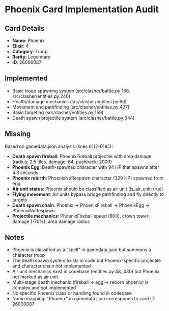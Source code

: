 # Phoenix Card Implementation Audit

## Card Details
- **Name**: Phoenix
- **Elixir**: 4
- **Category**: Troop
- **Rarity**: Legendary
- **ID**: 26000087

## Implemented
- Basic troop spawning system (src/clasher/battle.py:166, src/clasher/entities.py:240)
- Health/damage mechanics (src/clasher/entities.py:66)
- Movement and pathfinding (src/clasher/entities.py:427)
- Basic targeting (src/clasher/entities.py:159)
- Death spawn projectile system (src/clasher/battle.py:644)

## Missing
Based on gamedata.json analysis (lines 6112-6185):

- **Death spawn fireball**: PhoenixFireball projectile with area damage (radius: 2.5 tiles, damage: 64, pushback: 2000)
- **Phoenix Egg**: Death-spawned character with 94 HP that spawns after 4.3 seconds
- **Phoenix rebirth**: PhoenixNoRespawn character (329 HP) spawned from egg
- **Air unit status**: Phoenix should be classified as air unit (is_air_unit: true)
- **Flying movement**: Air units bypass bridge pathfinding and fly directly to targets
- **Death spawn chain**: Phoenix → PhoenixFireball → PhoenixEgg → PhoenixNoRespawn
- **Projectile mechanics**: PhoenixFireball speed (600), crown tower damage (-70%), area damage radius

## Notes
- Phoenix is classified as a "spell" in gamedata.json but summons a character troop
- The death spawn system exists in code but Phoenix-specific projectile and character chain not implemented
- Air unit mechanics exist in codebase (entities.py:48, 430) but Phoenix not marked as air unit
- Multi-stage death mechanic (fireball → egg → reborn phoenix) is complex and not implemented
- No specific Phoenix class or handling found in codebase
- Name mapping: "Phoenix" in gamedata.json corresponds to card ID 26000087